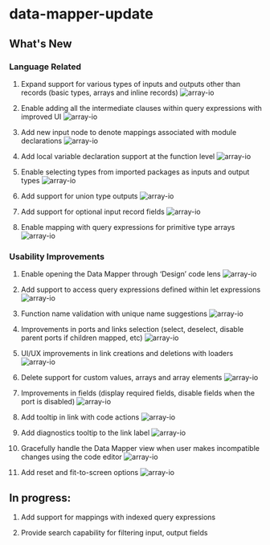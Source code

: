 # data-mapper-update
## What's New

### Language Related
1. Expand support for various types of inputs and outputs other than records (basic types, arrays and inline records)
   ![array-io](resources/array-io.gif)


2. Enable adding all the intermediate clauses within query expressions with improved UI
   ![array-io](resources/intermediate-clauses.gif)


3. Add new input node to denote mappings associated with module declarations
   ![array-io](resources/module-var.gif)


4. Add local variable declaration support at the function level
   ![array-io](resources/local-var.gif)


5. Enable selecting types from imported packages as inputs and output types
   ![array-io](resources/imports.gif)


6. Add support for union type outputs
   ![array-io](resources/union-output.gif)


7. Add support for optional input record fields
    ![array-io](resources/optional-fields.gif)


8. Enable mapping with query expressions for primitive type arrays
    ![array-io](resources/primitive-query.gif)


### Usability Improvements
1. Enable opening the Data Mapper through ‘Design’ code lens
   ![array-io](resources/design-code-lens.gif)


2. Add support to access query expressions defined within let expressions
   ![array-io](resources/let-expr-query.gif)


3. Function name validation with unique name suggestions
   ![array-io](resources/fn-name-validation.gif)


4. Improvements in ports and links selection (select, deselect, disable parent ports if children mapped, etc)
    ![array-io](resources/port-selection.gif)


5. UI/UX improvements in link creations and deletions with loaders
    ![array-io](resources/loaders.gif)


6. Delete support for custom values, arrays and array elements
    ![array-io](resources/delete.gif)


7. Improvements in fields (display required fields, disable fields when the port is disabled)
    ![array-io](resources/dissabled-fields.gif)


8. Add tooltip in link with code actions
    ![array-io](resources/tooltip.png)


9. Add diagnostics tooltip to the link label
    ![array-io](resources/diagnostics.png)


10. Gracefully handle the Data Mapper view when user makes incompatible changes using the code editor
    ![array-io](resources/selected-fn.gif)


11. Add reset and fit-to-screen options
    ![array-io](resources/reset-screen.gif)


## In progress:

1. Add support for mappings with indexed query expressions

2. Provide search capability for filtering input, output fields
